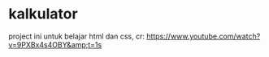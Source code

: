 # kalkulator
project ini untuk belajar html dan css, cr: https://www.youtube.com/watch?v=9PXBx4s4OBY&amp;t=1s
